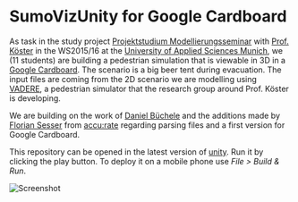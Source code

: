 # SumoVizUnity for Google Cardboard

As task in the study project [Projektstudium Modellierungsseminar](http://fi.cs.hm.edu/fi/rest/public/modul/title/projektstudiummodellierungsseminar) with [Prof. Köster](http://www.cs.hm.edu/die_fakultaet/ansprechpartner/professoren/koester/index.de.html) in the WS2015/16 at the [University of Applied Sciences Munich](http://hm.edu/), we (11 students) are building a pedestrian simulation that is viewable in 3D in a [Google Cardboard](https://www.google.com/get/cardboard/). The scenario is a big beer tent during evacuation. The input files are coming from the 2D scenario we are modelling using [VADERE](http://www.multikosi.de/teilvorhaben-der-hm), a pedestrian simulator that the research group around Prof. Köster is developing.

We are building on the work of [Daniel Büchele](https://github.com/danielbuechele) and the additions made by [Florian Sesser](https://github.com/hacklschorsch) from [accu:rate](http://www.accu-rate.de/) regarding parsing files and a first version for Google Cardboard.

This repository can be opened in the latest version of [unity](https://unity3d.com/). Run it by clicking the play button. To deploy it on a mobile phone use *File > Build & Run*.

![Screenshot](https://raw.githubusercontent.com/benjaminaaron/SumoVizUnity/master/screenshot.jpg)